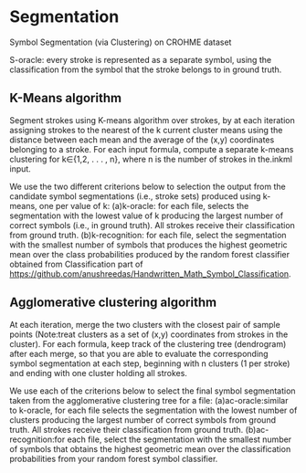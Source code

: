 # Segmentation
Symbol Segmentation (via Clustering) on CROHME dataset

S-oracle: every stroke is represented as a separate symbol, using the classification from the symbol that the stroke belongs to in ground truth.

## K-Means algorithm
Segment strokes using K-means algorithm over strokes, by at each iteration assigning strokes to the nearest of the k current cluster means using the distance between each mean and the average of the (x,y) coordinates belonging to a stroke. For each input formula, compute a separate k-means clustering for k∈{1,2, . . . , n}, where n is the number of strokes in the.inkml input.

We use the two different criterions below to selection the output from the candidate symbol segmentations (i.e., stroke sets) produced using k-means, one per value of k:
(a)k-oracle: for each file, selects the segmentation with the lowest value of k producing the largest number of correct symbols (i.e., in ground truth). All strokes receive their classification from ground truth.
(b)k-recognition: for each file, select the segmentation with the smallest number of symbols that produces the highest geometric mean over the class probabilities produced by the random forest classifier obtained from Classification part of https://github.com/anushreedas/Handwritten_Math_Symbol_Classification.

## Agglomerative clustering algorithm
At each iteration, merge the two clusters with the closest pair of sample points (Note:treat clusters as a set of (x,y) coordinates from strokes in the cluster). For each formula, keep track of the clustering tree (dendrogram) after each merge, so that you are able to evaluate the corresponding symbol segmentation at each step, beginning with n clusters (1 per stroke) and ending with one cluster holding all strokes.

We use each of the criterions below to select the final symbol segmentation taken from the agglomerative clustering tree for a file:
(a)ac-oracle:similar to k-oracle, for each file selects the segmentation with the lowest number of clusters producing the largest number of correct symbols from ground truth. All strokes receive their classification from ground truth.
(b)ac-recognition:for each file, select the segmentation with the smallest number of symbols that obtains the highest geometric mean over the classification probabilities from your random forest symbol classifier.

